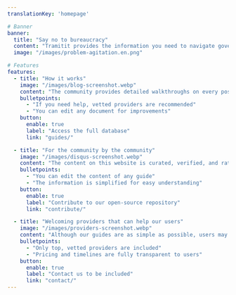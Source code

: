 ```yaml
---
translationKey: 'homepage'

# Banner
banner:
  title: "Say no to bureaucracy"
  content: "Tramitit provides the information you need to navigate governmental procedures quickly. Start by searching for the form you want or navigate our sections at the top."
  image: "/images/problem-agitation.en.png"

# Features
features:
  - title: "How it works"
    image: "/images/blog-screenshot.webp"
    content: "The community provides detailed walkthroughs on every possible bureaucratic process you might go through."
    bulletpoints:
      - "If you need help, vetted providers are recommended"
      - "You can edit any document for improvements"
    button:
      enable: true
      label: "Access the full database"
      link: "guides/"

  - title: "For the community by the community"
    image: "/images/disqus-screenshot.webp"
    content: "The content on this website is curated, verified, and rated by the community."
    bulletpoints:
      - "You can edit the content of any guide"
      - "The information is simplified for easy understanding"
    button:
      enable: true
      label: "Contribute to our open-source repository"
      link: "contribute/"

  - title: "Welcoming providers that can help our users"
    image: "/images/providers-screenshot.webp"
    content: "Although our guides are as simple as possible, users may still prefer to delegate tasks to a curated provider."
    bulletpoints:
      - "Only top, vetted providers are included"
      - "Pricing and timelines are fully transparent to users"
    button:
      enable: true
      label: "Contact us to be included"
      link: "contact/"
---
```

